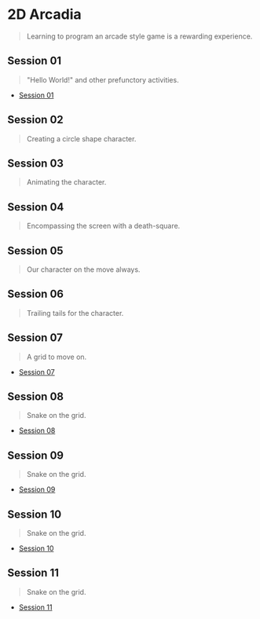 # 2D Arcadia
> Learning to program an arcade style game is a rewarding experience. 

## Session 01
> "Hello World!" and other prefunctory activities.

* [Session 01](session01)

## Session 02
> Creating a circle shape character.

## Session 03
> Animating the character.

## Session 04
> Encompassing the screen with a death-square.

## Session 05
> Our character on the move always.

## Session 06
> Trailing tails for the character.

## Session 07
> A grid to move on.

* [Session 07](session07)

## Session 08
> Snake on the grid.

* [Session 08](session08)

## Session 09
> Snake on the grid.

* [Session 09](session09)

## Session 10
> Snake on the grid.

* [Session 10](session10)

## Session 11
> Snake on the grid.

* [Session 11](session11)
